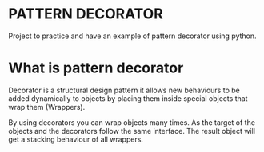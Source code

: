# PATTERN DECORATOR

Project to practice and have an example of pattern decorator using python.

# What is pattern decorator

Decorator is a structural design pattern it allows new behaviours to be added dynamically to objects by placing them inside special objects that wrap them (Wrappers).

By using decorators you can wrap objects many times. As the target of the objects and the decorators follow the same interface. The result object will get a stacking behaviour of all wrappers.

